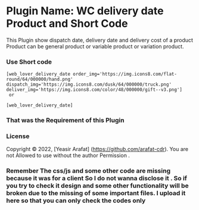 # Plugin Name: WC delivery date Product and Short Code

This Plugin show dispatch date, delivery date and delivery cost of a product
Product can be general product or variable product or variation product.

### Use Short code

```
[web_lover_delivery_date order_img='https://img.icons8.com/flat-round/64/000000/hand.png' dispatch_img='https://img.icons8.com/dusk/64/000000/truck.png' deliver_img='https://img.icons8.com/color/48/000000/gift--v3.png']
 or

[web_lover_delivery_date]
```

### That was the Requirement of this Plugin


### License

Copyright © 2022, [Yeasir Arafat] (https://github.com/arafat-cdr). You are not Allowed to use without the author Permission .

### Remember The css/js and some other code are missing because it was for a client So I do not wanna disclose it . So if you try to check  it design and some other functionality will be broken due to the missing of some important files. I upload it here so that you can only check the codes only
